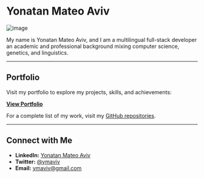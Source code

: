 # Yonatan Mateo Aviv

![image](https://github.com/user-attachments/assets/6774ebab-2ea8-4aa0-99ca-48133392f1e3)


My name is Yonatan Mateo Aviv, and I am a multilingual full-stack developer an academic and professional background mixing computer science, genetics, and linguistics.

---

## Portfolio

Visit my portfolio to explore my projects, skills, and achievements:

[**View Portfolio**](https://ymaviv.netlify.app/)

For a complete list of my work, visit my [GitHub repositories](https://github.com/intercalaris/).

---

## Connect with Me

- **LinkedIn:** [Yonatan Mateo Aviv](https://www.linkedin.com/in/yonatanaviv/)
- **Twitter:** [@ymaviv](https://twitter.com/ymaviv)
- **Email:** [ymaviv@gmail.com](mailto:ymaviv@gmail.com)
